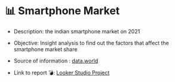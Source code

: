 # 📊 Smartphone Market
* Description: the indian smartphone market on 2021

* Objective: Insight analysis to find out the factors that affect the smartphone market share

* Source of information : [data.world](https://data.world/)

* Link to report 💣: [Looker Studio Project](https://lookerstudio.google.com/reporting/e9ea3112-cb14-499c-9175-4a8bd7605a2a)
